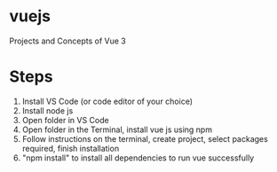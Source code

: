 # vuejs
Projects and Concepts of Vue 3

# Steps
1) Install VS Code (or code editor of your choice)
2) Install node js
3) Open folder in VS Code
4) Open folder in the Terminal, install vue js using npm
5) Follow instructions on the terminal, create project, select packages required, finish installation
6) "npm install" to install all dependencies to run vue successfully